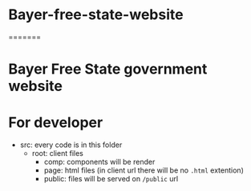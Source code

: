 # Bayer-free-state-website
=======
# Bayer Free State government website

# For developer
- src: every code is in this folder
    - root: client files
        - comp: components will be render 
        - page: html files (in client url there will be no `.html` extention)
        - public: files will be served on `/public` url

